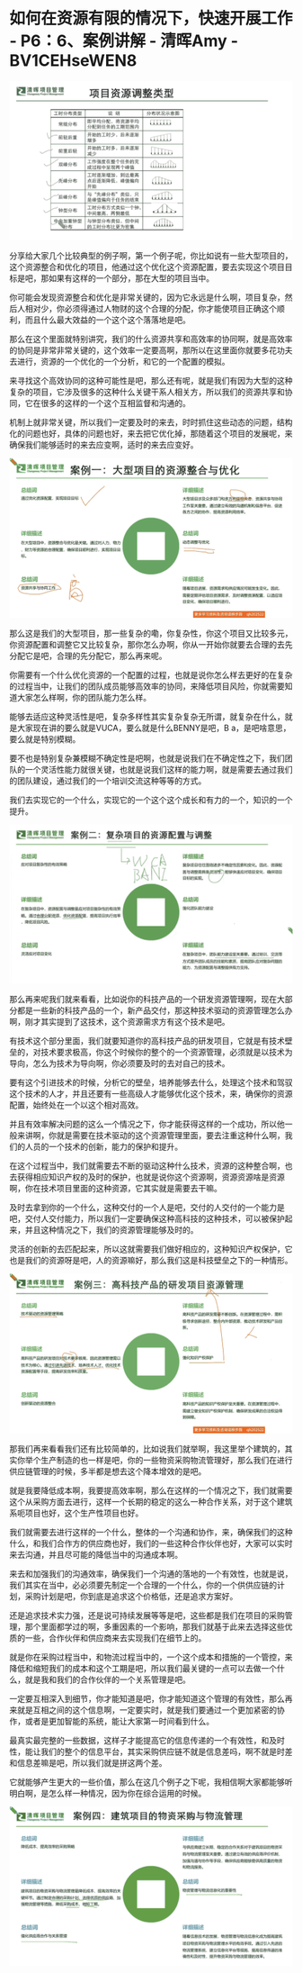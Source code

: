 # 如何在资源有限的情况下，快速开展工作 - P6：6、案例讲解 - 清晖Amy - BV1CEHseWEN8

![](img/996f771480d937e2dc91b36b2d201b05_0.png)

分享给大家几个比较典型的例子啊，第一个例子呢，你比如说有一些大型项目的，这个资源整合和优化的项目，他通过这个优化这个资源配置，要去实现这个项目目标是吧，那如果有这样的一个部分，那在大型的项目当中。

你可能会发现资源整合和优化是非常关键的，因为它永远是什么啊，项目复杂，然后人相对少，你必须得通过人物财的这个合理的分配，你才能使项目正确这个顺利，而且什么最大效益的一个这个这个落落地是吧。

那么在这个里面就特别讲究，我们的什么资源共享和高效率的协同啊，就是高效率的协同是非常非常关键的，这个效率一定要高啊，那所以在这里面你就要多花功夫去进行，资源的一个优化的一个分析，和它的一个配置的模拟。

来寻找这个高效协同的这种可能性是吧，那么还有呢，就是我们有因为大型的这种复杂的项目，它涉及很多的这种什么关键干系人相关方，所以我们的资源共享和协同，它在很多的这样的一个这个互相监督和沟通的。

机制上就非常关键，所以我们一定要及时的来去，时时抓住这些动态的问题，结构化的问题也好，具体的问题也好，来去把它优化掉，那随着这个项目的发展呢，来确保我们能够适时的来去应变啊，适时的来去应变好。



![](img/996f771480d937e2dc91b36b2d201b05_2.png)

那么这是我们的大型项目，那一些复杂的嘞，你复杂性，你这个项目又比较多元，你资源配置和调整它又比较复杂，那你怎么办啊，你从一开始你就要去合理的去先分配它是吧，合理的先分配它，那么再来呢。

你需要有一个什么优化资源的一个配置的过程，也就是说你怎么样去更好的在复杂的过程当中，让我们的团队成员能够高效率的协同，来降低项目风险，你就需要知道大家怎么样啊，你的团队能力怎么样。

能够去适应这种灵活性是吧，复杂多样性其实复杂复杂无所谓，就复杂在什么，就是大家现在讲的要么就是VUCA，要么就是什么BENNY是吧，B a，是吧啥意思，要么就是特别模糊。

要不也是特别复杂兼模糊不确定性是吧啊，也就是说我们在不确定性之下，我们团队的一个灵活性能力就很关键，也就是说我们这样的能力啊，就是需要去通过我们的团队建设，通过我们的一个培训交流这种等等的方式。

我们去实现它的一个什么，实现它的一个这个这个成长和有力的一个，知识的一个提升。

![](img/996f771480d937e2dc91b36b2d201b05_4.png)

那么再来呢我们就来看看，比如说你的科技产品的一个研发资源管理啊，现在大部分都是一些新的科技产品的一个，新产品交付，那这种技术驱动的资源管理怎么办啊，刚才其实提到了这技术，这个资源需求方有这个技术是吧。

有技术这个部分里面，我们就要知道你的高科技产品的研发项目，它就是有技术壁垒的，对技术要求极高，你这个时候你的整个的一个资源管理，必须就是以技术为导向，怎么为技术为导向啊，你必须要及时的去对自己的技术。

要有这个引进技术的时候，分析它的壁垒，培养能够去什么，处理这个技术和驾驭这个技术的人才，并且还要有一些高级人才能够优化这个技术，来，确保你的资源配置，始终处在一个以这个相对高效。

并且有效率解决问题的这么一个情况之下，你才能获得这样的一个成功，所以他一般来讲啊，你就是需要在技术驱动的这个资源管理里面，要去注重这种什么啊，我们的人员的一个技术的创新，能力的保护和提升。

在这个过程当中，我们就需要去不断的驱动这种什么技术，资源的这种整合啊，也去获得相应知识产权的及时的保护，也就是说你这个资源啊，资源资源啥是资源啊，你在技术项目里面的这种资源，它其实就是需要去干嘛。

及时去拿到你的一个什么，这种交付的一个人是吧，交付的人交付的一个能力是吧，交付人交付能力，所以我们一定要确保这种高科技的这种技术，可以被保护起来，并且这种情况之下，我们的资源管理能够及时的。

灵活的创新的去匹配起来，所以这就需要我们做好相应的，这种知识产权保护，它也是我们的资源呀是吧，人的资源嘛好，那么我们这是科技壁垒之下的一种情形。



![](img/996f771480d937e2dc91b36b2d201b05_6.png)

那我们再来看看我们还有比较简单的，比如说我们就举啊，我这里举个建筑的，其实你举个生产制造的也一样是吧，你的一些物资采购物流管理好，那么我们在进行供应链管理的时候，多半都是想去这个降本增效的是吧。

就是我要降低成本啊，我要提高效率啊，那么在这样的一个情况之下，我们就需要这个从采购方面去进行，这样一个长期的稳定的这么一种合作关系，对于这个建筑系呃项目也好，这个生产性项目也好。

我们就需要去进行这样的一个什么，整体的一个沟通和协作，来，确保我们的这种什么，和我们合作方的供应商也好，我们的一些这种合作伙伴也好，大家可以实时来去沟通，并且尽可能的降低当中的沟通成本啊。

来去和加强我们的沟通效率，确保我们一个沟通的落地的一个有效性，也就是说，我们其实在当中，必必须要先制定一个合理的一个什么，你的一个供供应链的计划，采购计划是吧，你到底是追求这个价格低，还是追求方案好。

还是追求技术实力强，还是说可持续发展等等是吧，这些都是我们在项目的采购管理，那个里面都学过的啊，多重因素的一个影响，那我们就基于此来去选择这些优质的一些，合作伙伴和供应商来去实现我们在细节上的。

就是你在采购过程当中，和物流过程当中的，一个这个成本和措施的一个管控，来降低和缩短我们的成本和这个工期是吧，所以我们最关键的一点可以去做一个什么，就是我和我们的合作伙伴的一个关系管理是吧。

一定要互相深入到细节，你才能知道是吧，你才能知道这个管理的有效性，那么再来就是互相之间的这个信息啊，一定要实时，就是我们要通过一个更加紧密的协作，或者是更加智能的系统，能让大家第一时间看到什么。

最真实最完整的一些数据，这样子才能提高它的信息传递的一个有效性，和及时性，能让我们的整个的信息平台，其实采购供应链不就是信息差吗，啊不就是时差和信息差嘛是吧，所以我们就是拼这两个差。

它就能够产生更大的一些价值，那么在这几个例子之下呢，我相信啊大家都能够听明白啊，是怎么样一种情况，因为你在综合运用的时候。



![](img/996f771480d937e2dc91b36b2d201b05_8.png)